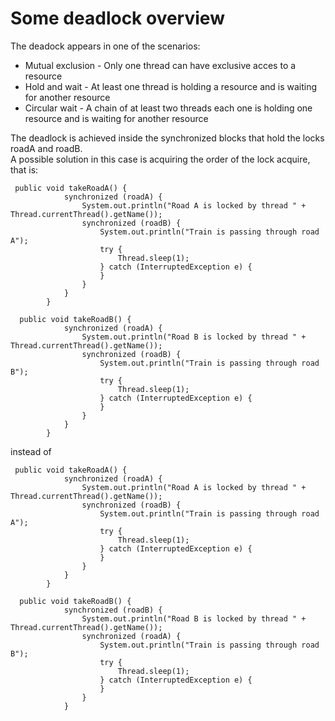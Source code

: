 <h1>Some deadlock overview</h1>
The deadock appears in one of the scenarios:
<ul>
    <li>Mutual exclusion - Only one thread can have exclusive acces to a resource</li>
    <li>Hold and wait - At least one thread is holding a resource and is waiting for another resource</li>
    <li>Circular wait - A chain of at least two threads each one is holding one resource and is waiting for another resource</li>
 </ul>
The deadlock is achieved inside the synchronized blocks that hold the locks roadA and roadB.</br>
A possible solution in this case is acquiring the order of the lock acquire, that is:


```
 public void takeRoadA() {
            synchronized (roadA) {
                System.out.println("Road A is locked by thread " + Thread.currentThread().getName());
                synchronized (roadB) {
                    System.out.println("Train is passing through road A");
                    try {
                        Thread.sleep(1);
                    } catch (InterruptedException e) {
                    }
                }
            }
        }

  public void takeRoadB() {
            synchronized (roadA) {
                System.out.println("Road B is locked by thread " + Thread.currentThread().getName());
                synchronized (roadB) {
                    System.out.println("Train is passing through road B");
                    try {
                        Thread.sleep(1);
                    } catch (InterruptedException e) {
                    }
                }
            }
        }
 ```             
instead of

```
 public void takeRoadA() {
            synchronized (roadA) {
                System.out.println("Road A is locked by thread " + Thread.currentThread().getName());
                synchronized (roadB) {
                    System.out.println("Train is passing through road A");
                    try {
                        Thread.sleep(1);
                    } catch (InterruptedException e) {
                    }
                }
            }
        }

  public void takeRoadB() {
            synchronized (roadB) {
                System.out.println("Road B is locked by thread " + Thread.currentThread().getName());
                synchronized (roadA) {
                    System.out.println("Train is passing through road B");
                    try {
                        Thread.sleep(1);
                    } catch (InterruptedException e) {
                    }
                }
            }
 ```
      
